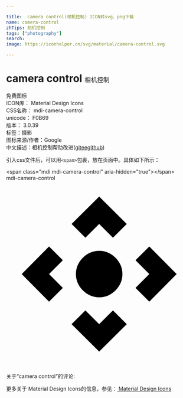 ```yaml
---

title:  camera control(相机控制) ICON转svg、png下载
name: camera-control
zhTips: 相机控制
tags: ["photography"]
search: 
image: https://iconhelper.cn/svg/material/camera-control.svg

---
```


# camera control  <small style="font-size: 60%;font-weight: 100">相机控制</small>


<div class="detail-page">
<p>
<span><span class="badge-success badge">免费图标</span> </span>
<br/>
<span>
ICON库：
<span class="badge-secondary badge">Material Design Icons</span> 
</span>
<br/>
<span>
CSS名称：
<span class="badge-secondary badge">mdi-camera-control</span> 
</span>
<br/>
<span>
unicode：
<span class="badge-secondary badge">F0B69</span> 
<copy-btn content='F0B69' btn-title=""></copy-btn>
<copy-btn :content='String.fromCodePoint(parseInt("F0B69", 16))' btn-title="复制U"></copy-btn>
</span>
<br/>
<span>
版本：
<span class="badge-secondary badge">3.0.39</span> 
</span><br/><span>标签：<span class="badge-light badge"><router-link to="/tags/photography.html">摄影</router-link></span></span>
<br/>
<span>图标来源/作者：<span class="badge-light badge">Google</span></span> 
<br/>
<span class="zh-detail">中文描述：<span class="badge-primary badge">相机控制</span><span class="help-link"><span>帮助改进</span>(<a href="https://gitee.com/liuwave/icon-helper/edit/master/json/material/camera-control.json" target="_blank" rel="noopener noreferrer">gitee</a><a href="https://github.com/liuwave/icon-helper/edit/master/json/material/camera-control.json" target="_blank" rel="noopener noreferrer">github</a></span>)</span><br/>
</p>
</div>
<div class="alert alert-dark">
  <i class="mdi mdi-camera-control mdi-48px"></i>
  <i class="mdi mdi-camera-control mdi-36px"></i>
  <i class="mdi mdi-camera-control mdi-24px"></i>
  <i class="mdi mdi-camera-control mdi-18px"></i>
</div>
<div>
  <p>引入css文件后，可以用<code>&lt;span&gt;</code>包裹，放在页面中。具体如下所示：    
  </p>
  <div class="alert alert-primary" style="font-size: 14px">
    &lt;span class="mdi mdi-camera-control" aria-hidden="true"&gt;&lt;/span&gt;
    <copy-btn content='<span class="mdi mdi-camera-control" aria-hidden="true"></span>'></copy-btn>
  </div>
  <div class="alert alert-secondary">
    <i class="mdi mdi-camera-control"
    style="font-size: 24px"
    aria-hidden="true"></i> mdi-camera-control
    <copy-btn content="mdi-camera-control" btn-title="复制图标名称"></copy-btn>
  </div>
</div>
<div id="svg" class="svg-wrap">
<svg xmlns="http://www.w3.org/2000/svg" viewBox="0 0 24 24"><path d="M9,12C9,11.19 9.3,10.5 9.89,9.89C10.5,9.3 11.19,9 12,9C12.81,9 13.5,9.3 14.11,9.89C14.7,10.5 15,11.19 15,12C15,12.81 14.7,13.5 14.11,14.11C13.5,14.7 12.81,15 12,15C11.19,15 10.5,14.7 9.89,14.11C9.3,13.5 9,12.81 9,12M5.53,8.44L7.31,10.22L5.53,12L7.31,13.78L5.53,15.56L2,12L5.53,8.44M8.44,18.47L10.22,16.69L12,18.47L13.78,16.69L15.56,18.47L12,22L8.44,18.47M18.47,15.56L16.69,13.78L18.47,12L16.69,10.22L18.47,8.44L22,12L18.47,15.56M15.56,5.53L13.78,7.31L12,5.53L10.22,7.31L8.44,5.53L12,2L15.56,5.53Z" /></svg>
</div>
<detail full-name='mdi-camera-control'></detail>
<div>
<p>关于“camera control”的评论:</p>
</div>
<Vssue title="关于“camera control”的评论" ></Vssue>    
<div><p>更多关于 Material Design Icons的信息，参见：<a target="_blank" href="https://iconhelper.cn/material.html"> Material Design Icons</a>
</p></div>
